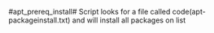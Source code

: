 #apt_prereq_install#
Script looks for a file called code(apt-packageinstall.txt) and will install all packages on list
